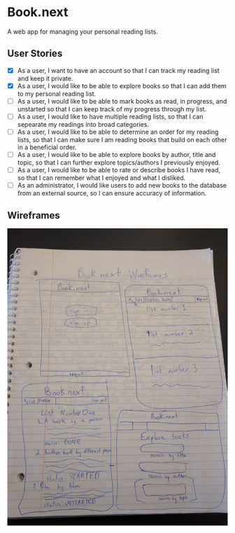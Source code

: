 # Book.next

A web app for managing your personal reading lists.

## User Stories

- [x] As a user, I want to have an account so that I can track my reading list and keep it private.
- [x] As a user, I would like to be able to explore books so that I can add them to my personal reading list.
- [ ] As a user, I would like to be able to mark books as read, in progress, and unstarted so that I can keep track of my progress through my list.
- [ ] As a user, I would like to have multiple reading lists, so that I can sepearate my readings into broad categories.
- [ ] As a user, I would like to be able to determine an order for my reading lists, so that I can make sure I am reading books that build on each other in a beneficial order.
- [ ] As a user, I would like to be able to explore books by author, title and topic, so that I can further explore topics/authors I previously enjoyed.
- [ ] As a user, I would like to be able to rate or describe books I have read, so that I can remember what I enjoyed and what I disliked.
- [ ] As an administrator, I would like users to add new books to the database from an external source, so I can ensure accuracy of information.

## Wireframes

![Current Wireframe](IMG_20170221_102913.jpg)
